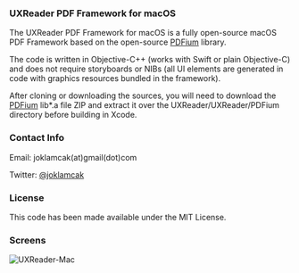 ### UXReader PDF Framework for macOS

The UXReader PDF Framework for macOS is a fully open-source macOS PDF Framework based
on the open-source [PDFium](https://pdfium.googlesource.com/pdfium/) library.

The code is written in Objective-C++ (works with Swift or plain Objective-C) and does
not require storyboards or NIBs (all UI elements are generated in code with graphics
resources bundled in the framework).

After cloning or downloading the sources, you will need to download the [PDFium](https://github.com/vfr/UXReader-macOS/releases)
lib*.a file ZIP and extract it over the UXReader/UXReader/PDFium directory before building in Xcode.

### Contact Info

Email: joklamcak(at)gmail(dot)com

Twitter: [@joklamcak](https://twitter.com/joklamcak)

### License

This code has been made available under the MIT License.

### Screens

![UXReader-Mac](https://i.imgur.com/99IqpXL.png)
